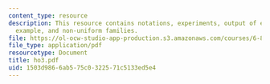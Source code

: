 ```yaml
---
content_type: resource
description: This resource contains notations, experiments, output of experiments,
  example, and non-uniform families.
file: https://ol-ocw-studio-app-production.s3.amazonaws.com/courses/6-875-cryptography-and-cryptanalysis-spring-2005/1503d9866ab575c0322571c5133ed5e4_ho3.pdf
file_type: application/pdf
resourcetype: Document
title: ho3.pdf
uid: 1503d986-6ab5-75c0-3225-71c5133ed5e4
---
```

